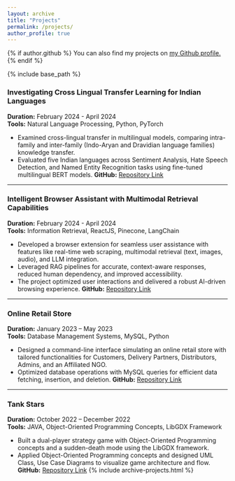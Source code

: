 ```yaml
---
layout: archive
title: "Projects"
permalink: /projects/
author_profile: true
---
```


{% if author.github %}
  You can also find my projects on <u><a href="{{author.github}}">my Github profile</a>.</u>
{% endif %}

{% include base_path %}

### Investigating Cross Lingual Transfer Learning for Indian Languages  
**Duration:** February 2024 - April 2024  
**Tools:** Natural Language Processing, Python, PyTorch  

- Examined cross-lingual transfer in multilingual models, comparing intra-family and inter-family (Indo-Aryan and Dravidian language families) knowledge transfer.  
- Evaluated five Indian languages across Sentiment Analysis, Hate Speech Detection, and Named Entity Recognition tasks using fine-tuned multilingual BERT models.
**GitHub:** [Repository Link](https://github.com/medhahira/CSE556-NLP-Project)
---

### Intelligent Browser Assistant with Multimodal Retrieval Capabilities  
**Duration:** February 2024 - April 2024  
**Tools:** Information Retrieval, ReactJS, Pinecone, LangChain  

- Developed a browser extension for seamless user assistance with features like real-time web scraping, multimodal retrieval (text, images, audio), and LLM integration.  
- Leveraged RAG pipelines for accurate, context-aware responses, reduced human dependency, and improved accessibility.  
- The project optimized user interactions and delivered a robust AI-driven browsing experience.
**GitHub:** [Repository Link](https://github.com/Information-Detrieval/project)
---

### Online Retail Store  
**Duration:** January 2023 – May 2023  
**Tools:** Database Management Systems, MySQL, Python  

- Designed a command-line interface simulating an online retail store with tailored functionalities for Customers, Delivery Partners, Distributors, Admins, and an Affiliated NGO.  
- Optimized database operations with MySQL queries for efficient data fetching, insertion, and deletion.
**GitHub:** [Repository Link](https://github.com/medhahira/OnlineRetailStore)
---

### Tank Stars  
**Duration:** October 2022 – December 2022  
**Tools:** JAVA, Object-Oriented Programming Concepts, LibGDX Framework  

- Built a dual-player strategy game with Object-Oriented Programming concepts and a sudden-death mode using the LibGDX framework.  
- Applied Object-Oriented Programming concepts and designed UML Class, Use Case Diagrams to visualize game architecture and flow.
**GitHub:** [Repository Link](https://github.com/medhahira/Tank-Stars-Game)
{% include archive-projects.html %}

